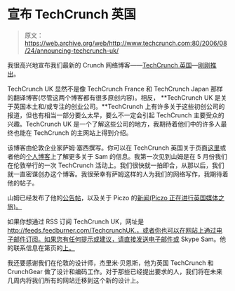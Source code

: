 # 宣布 TechCrunch 英国

> 原文：<https://web.archive.org/web/http://www.techcrunch.com:80/2006/08/24/announcing-techcrunch-uk/>

 [](https://web.archive.org/web/20210920055242/http://uk.beta.techcrunch.com/) 我很高兴地宣布我们最新的 Crunch 网络博客——[TechCrunch 英国](https://web.archive.org/web/20210920055242/http://uk.beta.techcrunch.com/)—[刚刚推出](https://web.archive.org/web/20210920055242/http://uk.beta.techcrunch.com/?p=4)。

TechCrunch UK 显然不是像 TechCrunch France 和 TechCrunch Japan 那样的翻译博客(尽管这两个博客都有很多原创内容)。相反， **TechCrunch UK 是关于英国本土和/或专注的创业公司。**TechCrunch 上有许多关于这些初创公司的报道，但也有相当一部分要么太早，要么不一定会引起 TechCrunch 主要受众的兴趣。TechCrunch UK 是一个了解这些公司的地方，我期待着他们中的许多人最终也能在 TechCrunch 的主网站上得到介绍。

该博客由伦敦企业家萨姆·塞西撰写。你可以在 TechCrunch 英国关于页面[这里](https://web.archive.org/web/20210920055242/http://uk.beta.techcrunch.com/?page_id=5)或者他的[个人博客](https://web.archive.org/web/20210920055242/http://www.vecosys.com/)上了解更多关于 Sam 的信息。我第一次见到山姆是在 5 月份我们在伦敦举行的一次 TechCrunch 活动上。我们很快就一拍即合，从那以后，我们就一直密谋创办这个博客。我很荣幸有萨姆这样的人为我们的网络写作，我期待着他的帖子。

山姆已经发布了他的[公告帖](https://web.archive.org/web/20210920055242/http://uk.beta.techcrunch.com/?p=4)，以及关于 Piczo 的[新闻(Piczo 正在进行英国媒体之旅)。](https://web.archive.org/web/20210920055242/http://uk.beta.techcrunch.com/?p=6)

如果你想通过 RSS 订阅 TechCrunch UK，网址是 http://feeds.feedburner.com/TechcrunchUK.，或者你也可以在网站上通过电子邮件订阅。如果您有任何提示或建议，请直接发送电子邮件或 Skype Sam。他的联系信息在第页的[上。](https://web.archive.org/web/20210920055242/http://uk.beta.techcrunch.com/?page_id=5)

我还要感谢我们在伦敦的设计师，杰里米·贝恩斯，他为英国 TechCrunch 和 CrunchGear 做了设计和编码工作。对于那些已经提出要求的人，我们将在未来几周内将我们所有的网站迁移到这个新的设计上。